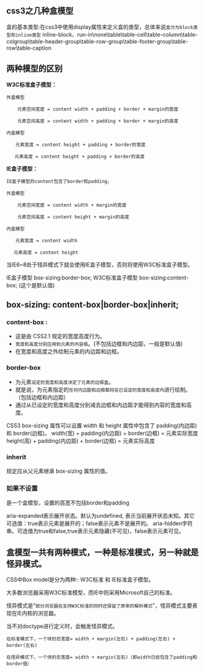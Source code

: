 ## css3之几种盒模型
盒的基本类型:在css3中使用display属性来定义盒的类型，总体来说`盒分为block类型和inline类型`
inline-block、run-in\none\table\table-cell\table-column\table-colgroup\table-header-group\table-row-group\table-footer-group\table-row\table-caption

## 两种模型的区别
**W3C标准盒子模型：**
```
外盒模型

    元素空间宽度 = content width + padding + border + margin的宽度

    元素空间高度 = content width + padding + border + margin的高度

内盒模型

　　元素宽度 = content height + padding + border的宽度

   元素高度 = content height + padding + border的高度
```

**IE盒子模型：**

`IE盒子模型的content包含了border和padding。`

```
外盒模型

    元素空间宽度 = content width + margin的宽度

    元素空间高度 = content height + margin的高度

内盒模型

　　元素宽度 = content width

　 元素高度 = content height
```
当IE6~8处于怪异模式下就会使用IE盒子模型，否则将使用W3C标准盒子模型。

IE盒子模型 box-sizing:border-box;
W3C标准盒子模型 box-sizing:content-box; (这个是默认值)

## box-sizing: content-box|border-box|inherit;

### **content-box**	:
- 这是由 CSS2.1 规定的宽度高度行为。
- `宽度和高度分别应用到元素的内容框`。(不包括边框和内边距，一般是默认值)
- 在宽度和高度之外绘制元素的内边距和边框。

### **border-box**	
- 为元素`设定的宽度和高度决定了元素的边框盒`。
- 就是说，为元素指定的`任何内边距和边框都将在已设定的宽度和高度内`进行绘制。（包括边框和内边距）
- 通过从已设定的宽度和高度分别减去边框和内边距才能得到内容的宽度和高度。

CSS3 box-sizing 属性可以设置 width 和 height 属性中包含了 padding(内边距) 和 border(边框)。
width(宽) + padding(内边距) + border(边框) = 元素实际宽度
height(高) + padding(内边距) + border(边框) = 元素实际高度

### **inherit**
规定应从父元素继承 box-sizing 属性的值。

### **如果不设置**
是一个盒模型，设置的高宽不包括border和padding

aria-expanded表示展开状态。默认为undefined, 表示当前展开状态未知。其它可选值：true表示元素是展开的；false表示元素不是展开的。
aria-hidden字符串。可选值为true和false,true表示元素隐藏(不可见)，false表示元素可见。

## 盒模型一共有两种模式，一种是标准模式，另一种就是怪异模式。
CSS中Box model是分为两种:: W3C标准 和 IE标准盒子模型。

大多数浏览器采用W3C标准模型，而IE中则采用Microsoft自己的标准。

怪异模式是“`部分浏览器在支持W3C标准的同时还保留了原来的解析模式`”，怪异模式主要表现在IE内核的浏览器。

当不对doctype进行定义时，会触发怪异模式。

`在标准模式下，一个块的总宽度= width + margin(左右) + padding(左右) + border(左右)`

`在怪异模式下，一个块的总宽度= width + margin(左右)（即width已经包含了padding和border值）`

